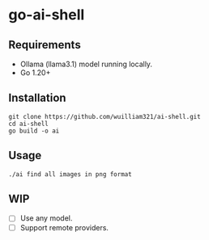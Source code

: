 # go-ai-shell

## Requirements
- Ollama (llama3.1) model running locally.
- Go 1.20+


## Installation

```shell
git clone https://github.com/wuilliam321/ai-shell.git
cd ai-shell
go build -o ai
```

## Usage

```shell
./ai find all images in png format
```

## WIP
- [ ] Use any model.
- [ ] Support remote providers.

